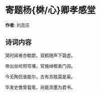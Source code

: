 # 寄题杨{棥/心}卿孝感堂

**作者**: 刘克庄

## 诗词内容

哭时闻者亦欷歔，双鹤随声下碧虚。

帝出丝纶照穹壤，官施绰楔表门闾。

今无陶侃谁能尔，古有苏耽莫是渠。

华发史儋曾载笔，尚能浓墨为君书。


